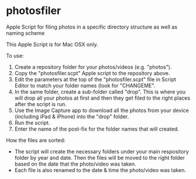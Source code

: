 # photosfiler
Apple Script for filing photos in a specific directory structure as well as naming scheme

This Apple Script is for Mac OSX only.

To use:
<ol>
  <li> Create a repository folder for your photos/videos (e.g. "photos").
  <li> Copy the "photosfiler.scpt" Apple script to the repository above.
  <li> Edit the parameters at the top of the "photosfiler.scpt" file in Script Editor to match your folder names (look for "CHANGEME".
  <li> In the same folder, create a sub-folder called "drop". This is where you will drop all your photos at first and then they get filed to the right places after the script is run.
  <li> Use the Image Capture app to download all the photos from your device (including iPad & iPhone) into the "drop" folder.
  <li> Run the script.
  <li> Enter the name of the post-fix for the folder names that will created.
</ol>

How the files are sorted:
<ul>
  <li> The script will create the necessary folders under your main respository folder by year and date. Then the files will be moved to the right folder based on the date that the photo/video was taken.
  <li> Each file is also renamed to the date & time the photo/video was taken.
</ul>
